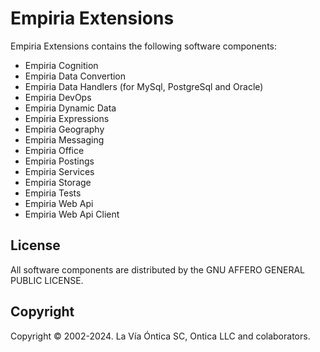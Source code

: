 ﻿# Empiria Extensions

Empiria Extensions contains the following software components:

  - Empiria Cognition
  - Empiria Data Convertion
  - Empiria Data Handlers (for MySql, PostgreSql and Oracle)
  - Empiria DevOps
  - Empiria Dynamic Data
  - Empiria Expressions
  - Empiria Geography
  - Empiria Messaging
  - Empiria Office
  - Empiria Postings
  - Empiria Services
  - Empiria Storage
  - Empiria Tests
  - Empiria Web Api
  - Empiria Web Api Client

## License

All software components are distributed by the GNU AFFERO GENERAL PUBLIC LICENSE.

## Copyright

Copyright © 2002-2024. La Vía Óntica SC, Ontica LLC and colaborators.
